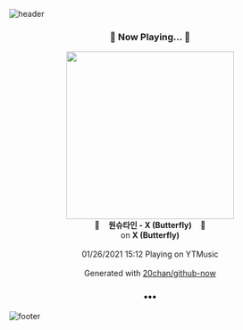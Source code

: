 ![header](https://capsule-render.vercel.app/api?type=wave&height=170&section=header&text=Hi.%20I'm%20SHIFT&fontColor=090707&fontAlignX=45&fontAlignY=65&fontSize=100)

<h3 align="center">🎵 Now Playing... 🎵</h3>
<p align="center">
  <a href="https://music.youtube.com/channel/UC26_v5ZJhEnTuP1c8ikHB_g">
    <img width="300" src="https://lh3.googleusercontent.com/pGjY8k3vMDZbgLgfuaVtXScMYgA53dxdn3VXfM0kUQ7SUqBbYeUruVHz0B6JrWh1fDFQnT9oScq83DY">
  </a>
  <br>
  🎵&nbsp&nbsp&nbsp <b>원슈타인 - X (Butterfly)</b> &nbsp&nbsp&nbsp🎵
  <br>
  on <b>X (Butterfly)</b>
  
  <br />
  <br />
  01/26/2021 15:12 Playing on YTMusic
  <br />
  <br />
  Generated with <a href="https://github.com/20chan/github-now">20chan/github-now</a>
</p>

<h3 align="center">•••</h3>

![footer](https://capsule-render.vercel.app/api?type=wave&height=150&section=footer)
